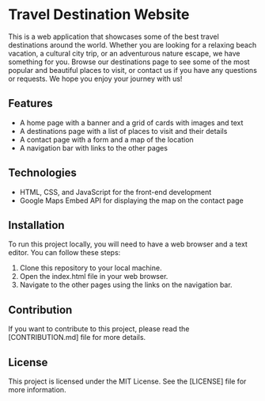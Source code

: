 # Travel Destination Website

This is a web application that showcases some of the best travel destinations around the world. Whether you are looking for a relaxing beach vacation, a cultural city trip, or an adventurous nature escape, we have something for you. Browse our destinations page to see some of the most popular and beautiful places to visit, or contact us if you have any questions or requests. We hope you enjoy your journey with us!

## Features

- A home page with a banner and a grid of cards with images and text
- A destinations page with a list of places to visit and their details
- A contact page with a form and a map of the location
- A navigation bar with links to the other pages

## Technologies

- HTML, CSS, and JavaScript for the front-end development
- Google Maps Embed API for displaying the map on the contact page

## Installation

To run this project locally, you will need to have a web browser and a text editor. You can follow these steps:

1. Clone this repository to your local machine.
2. Open the index.html file in your web browser.
3. Navigate to the other pages using the links on the navigation bar.

## Contribution

If you want to contribute to this project, please read the [CONTRIBUTION.md] file for more details.

## License

This project is licensed under the MIT License. See the [LICENSE] file for more information.
